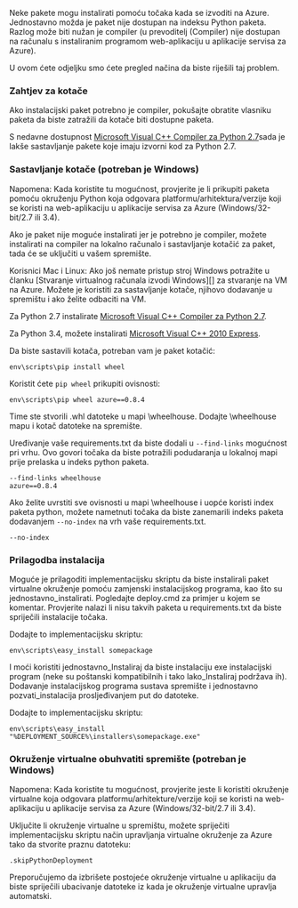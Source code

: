 Neke pakete mogu instalirati pomoću točaka kada se izvoditi na Azure.  Jednostavno možda je paket nije dostupan na indeksu Python paketa.  Razlog može biti nužan je compiler (u prevoditelj (Compiler) nije dostupan na računalu s instaliranim programom web-aplikaciju u aplikacije servisa za Azure).

U ovom ćete odjeljku smo ćete pregled načina da biste riješili taj problem.

### <a name="request-wheels"></a>Zahtjev za kotače

Ako instalacijski paket potrebno je compiler, pokušajte obratite vlasniku paketa da biste zatražili da kotače biti dostupne paketa.

S nedavne dostupnost [Microsoft Visual C++ Compiler za Python 2.7][]sada je lakše sastavljanje pakete koje imaju izvorni kod za Python 2.7.

### <a name="build-wheels-requires-windows"></a>Sastavljanje kotače (potreban je Windows)

Napomena: Kada koristite tu mogućnost, provjerite je li prikupiti paketa pomoću okruženju Python koja odgovara platformu/arhitektura/verzije koji se koristi na web-aplikaciju u aplikacije servisa za Azure (Windows/32-bit/2.7 ili 3.4).

Ako je paket nije moguće instalirati jer je potrebno je compiler, možete instalirati na compiler na lokalno računalo i sastavljanje kotačić za paket, tada će se uključiti u vašem spremište.

Korisnici Mac i Linux: Ako još nemate pristup stroj Windows potražite u članku [Stvaranje virtualnog računala izvodi Windows][] za stvaranje na VM na Azure.  Možete je koristiti za sastavljanje kotače, njihovo dodavanje u spremištu i ako želite odbaciti na VM. 

Za Python 2.7 instalirate [Microsoft Visual C++ Compiler za Python 2.7][].

Za Python 3.4, možete instalirati [Microsoft Visual C++ 2010 Express][].

Da biste sastavili kotača, potreban vam je paket kotačić:

    env\scripts\pip install wheel

Koristit ćete `pip wheel` prikupiti ovisnosti:

    env\scripts\pip wheel azure==0.8.4

Time ste stvorili .whl datoteke u mapi \wheelhouse.  Dodajte \wheelhouse mapu i kotač datoteke na spremište.

Uređivanje vaše requirements.txt da biste dodali u `--find-links` mogućnost pri vrhu. Ovo govori točaka da biste potražili podudaranja u lokalnoj mapi prije prelaska u indeks python paketa.

    --find-links wheelhouse
    azure==0.8.4

Ako želite uvrstiti sve ovisnosti u mapi \wheelhouse i uopće koristi index paketa python, možete nametnuti točaka da biste zanemarili indeks paketa dodavanjem `--no-index` na vrh vaše requirements.txt.

    --no-index

### <a name="customize-installation"></a>Prilagodba instalacija

Moguće je prilagoditi implementacijsku skriptu da biste instalirali paket virtualne okruženje pomoću zamjenski instalacijskog programa, kao što su jednostavno\_instalirati.  Pogledajte deploy.cmd za primjer u kojem se komentar.  Provjerite nalazi li nisu takvih paketa u requirements.txt da biste spriječili instalacije točaka.

Dodajte to implementacijsku skriptu:

    env\scripts\easy_install somepackage

I moći koristiti jednostavno\_Instaliraj da biste instalaciju exe instalacijski program (neke su poštanski kompatibilnih i tako lako\_Instaliraj podržava ih).  Dodavanje instalacijskog programa sustava spremište i jednostavno pozvati\_instalacija prosljeđivanjem put do datoteke.

Dodajte to implementacijsku skriptu:

    env\scripts\easy_install "%DEPLOYMENT_SOURCE%\installers\somepackage.exe"

### <a name="include-the-virtual-environment-in-the-repository-requires-windows"></a>Okruženje virtualne obuhvatiti spremište (potreban je Windows)

Napomena: Kada koristite tu mogućnost, provjerite jeste li koristiti okruženje virtualne koja odgovara platformu/arhitekture/verzije koji se koristi na web-aplikaciju u aplikacije servisa za Azure (Windows/32-bit/2.7 ili 3.4).

Uključite li okruženje virtualne u spremištu, možete spriječiti implementacijsku skriptu način upravljanja virtualne okruženje za Azure tako da stvorite praznu datoteku:

    .skipPythonDeployment

Preporučujemo da izbrišete postojeće okruženje virtualne u aplikaciju da biste spriječili ubacivanje datoteke iz kada je okruženje virtualne upravlja automatski.


[Stvaranje virtualnog računala sa sustavom Windows]: http://azure.microsoft.com/documentation/articles/virtual-machines-windows-hero-tutorial/
[Microsoft Visual C++ Compiler za Python 2.7]: http://aka.ms/vcpython27
[Microsoft Visual C++ 2010 Express]: http://go.microsoft.com/?linkid=9709949
